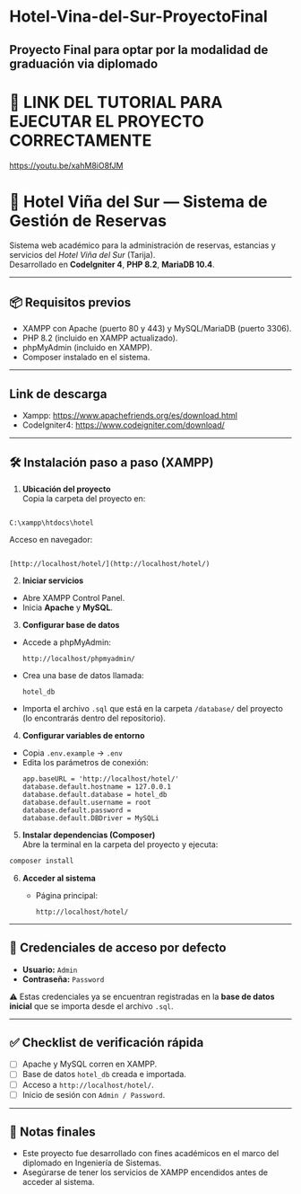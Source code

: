 # Hotel-Vina-del-Sur-ProyectoFinal
Proyecto Final para optar por la modalidad de graduación via diplomado
-----------------------------------------------------------------------

# 🦆 LINK DEL TUTORIAL PARA EJECUTAR EL PROYECTO CORRECTAMENTE

https://youtu.be/xahM8iO8fJM

# 🏨 Hotel Viña del Sur — Sistema de Gestión de Reservas

Sistema web académico para la administración de reservas, estancias y servicios del *Hotel Viña del Sur* (Tarija).  
Desarrollado en **CodeIgniter 4**, **PHP 8.2**, **MariaDB 10.4**.

---

## 📦 Requisitos previos
- XAMPP con Apache (puerto 80 y 443) y MySQL/MariaDB (puerto 3306).
- PHP 8.2 (incluido en XAMPP actualizado).
- phpMyAdmin (incluido en XAMPP).
- Composer instalado en el sistema.

---

## Link de descarga
- Xampp: https://www.apachefriends.org/es/download.html
- CodeIgniter4: https://www.codeigniter.com/download/

---

## 🛠️ Instalación paso a paso (XAMPP)

1. **Ubicación del proyecto**  
   Copia la carpeta del proyecto en:
```

C:\xampp\htdocs\hotel

```
Acceso en navegador:  
```

[http://localhost/hotel/](http://localhost/hotel/)

````

2. **Iniciar servicios**  
- Abre XAMPP Control Panel.  
- Inicia **Apache** y **MySQL**.

3. **Configurar base de datos**  
- Accede a phpMyAdmin:  
  ```
  http://localhost/phpmyadmin/
  ```
- Crea una base de datos llamada:
  ```
  hotel_db
  ```
- Importa el archivo `.sql` que está en la carpeta `/database/` del proyecto (lo encontrarás dentro del repositorio).

4. **Configurar variables de entorno**  
- Copia `.env.example` → `.env`  
- Edita los parámetros de conexión:
  ```env
  app.baseURL = 'http://localhost/hotel/'
  database.default.hostname = 127.0.0.1
  database.default.database = hotel_db
  database.default.username = root
  database.default.password =
  database.default.DBDriver = MySQLi
  ```

5. **Instalar dependencias (Composer)**  
Abre la terminal en la carpeta del proyecto y ejecuta:
```bash
composer install
````

6. **Acceder al sistema**

   * Página principal:

     ```
     http://localhost/hotel/
     ```

---

## 🔐 Credenciales de acceso por defecto

* **Usuario:** `Admin`
* **Contraseña:** `Password`

⚠️ Estas credenciales ya se encuentran registradas en la **base de datos inicial** que se importa desde el archivo `.sql`.

---

## ✅ Checklist de verificación rápida

* [ ] Apache y MySQL corren en XAMPP.
* [ ] Base de datos `hotel_db` creada e importada.
* [ ] Acceso a `http://localhost/hotel/`.
* [ ] Inicio de sesión con `Admin / Password`.

---

## 📌 Notas finales

* Este proyecto fue desarrollado con fines académicos en el marco del diplomado en Ingeniería de Sistemas.
* Asegúrarse de tener los servicios de XAMPP encendidos antes de acceder al sistema.
